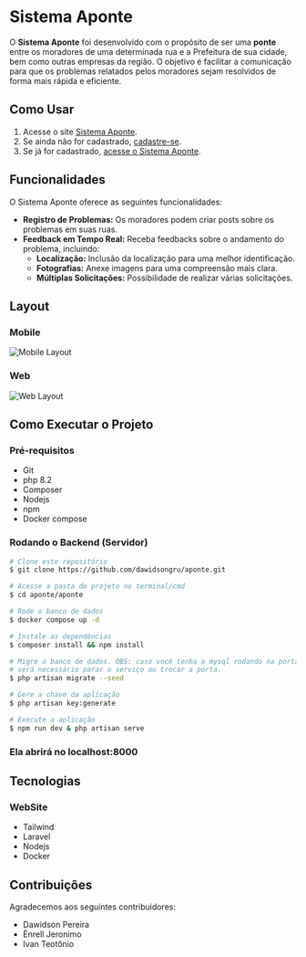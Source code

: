 # Sistema Aponte

O **Sistema Aponte** foi desenvolvido com o propósito de ser uma **ponte** entre os moradores de uma determinada rua e a Prefeitura de sua cidade, bem como outras empresas da região. O objetivo é facilitar a comunicação para que os problemas relatados pelos moradores sejam resolvidos de forma mais rápida e eficiente.

## Como Usar

1. Acesse o site [Sistema Aponte](http://aponte.infinityfreeapp.com/).
2. Se ainda não for cadastrado, [cadastre-se](http://aponte.infinityfreeapp.com/register.php).
3. Se já for cadastrado, [acesse o Sistema Aponte](http://aponte.infinityfreeapp.com/login.php).

## Funcionalidades

O Sistema Aponte oferece as seguintes funcionalidades:

- **Registro de Problemas:** Os moradores podem criar posts sobre os problemas em suas ruas.
- **Feedback em Tempo Real:** Receba feedbacks sobre o andamento do problema, incluindo:
  - **Localização:** Inclusão da localização para uma melhor identificação.
  - **Fotografias:** Anexe imagens para uma compreensão mais clara.
  - **Múltiplas Solicitações:** Possibilidade de realizar várias solicitações.

## Layout

### Mobile

![Mobile Layout](asdf) <!-- Adicione aqui a imagem de baixa ou média qualidade para mobile -->

### Web

![Web Layout](asdf) <!-- Adicione aqui a imagem de baixa ou média qualidade para web -->

## Como Executar o Projeto

### Pré-requisitos

- Git
- php 8.2
- Composer
- Nodejs
- npm
- Docker compose

### Rodando o Backend (Servidor)

```bash
# Clone este repositório
$ git clone https://github.com/dawidsongru/aponte.git

# Acesse a pasta do projeto no terminal/cmd
$ cd aponte/aponte

# Rode o banco de dados
$ docker compose up -d

# Instale as dependências
$ composer install && npm install

# Migre o banco de dados. OBS: caso você tenha o mysql rodando na porta 3306,
# será necessário parar o serviço ou trocar a porta.
$ php artisan migrate --seed

# Gere a chave da aplicação
$ php artisan key:generate

# Execute a aplicação
$ npm run dev & php artisan serve
```
### Ela abrirá no localhost:8000

## Tecnologias

### WebSite

- Tailwind
- Laravel
- Nodejs
- Docker

## Contribuições

Agradecemos aos seguintes contribuidores:

- Dawidson Pereira
- Ênrell Jeronimo
- Ivan Teotônio
